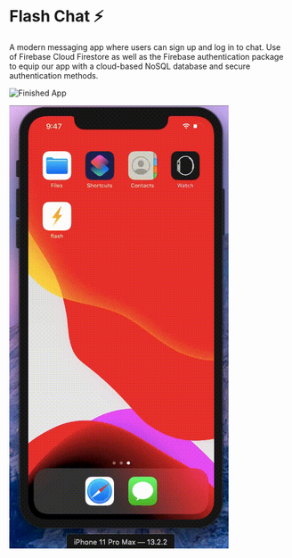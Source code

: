 # Flash Chat ⚡️

A modern messaging app where users can sign up and log in to chat. 
Use of Firebase Cloud Firestore as well as the Firebase authentication package to equip our app with a cloud-based NoSQL database and secure authentication methods. 

![Finished App](https://github.com/londonappbrewery/Images/blob/master/flash_chat_flutter_demo.gif)

![alt text](https://github.com/deliciafernandes/Dels-app-directory/blob/master/flash/images/result.gif)